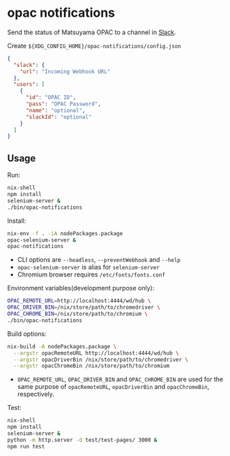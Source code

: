 # opac notifications

Send the status of Matsuyama OPAC to a channel in [Slack](https://slack.com).

Create `${XDG_CONFIG_HOME}/opac-notifications/config.json`

```json
{
  "slack": {
    "url": "Incoming Webhook URL"
  },
  "users": [
    {
      "id": "OPAC ID",
      "pass": "OPAC Password",
      "name": "optional",
      "slackId": "optional"
    }
  ]
}
```

## Usage

Run:

```sh
nix-shell
npm install
selenium-server &
./bin/opac-notifications
```

Install:

```sh
nix-env -f . -iA nodePackages.package
opac-selenium-server &
opac-notifications
```

- CLI options are `--headless`, `--preventWebhook` and `--help`
- `opac-selenium-server` is alias for `selenium-server`
- Chromium browser requires `/etc/fonts/fonts.conf`

Environment variables(development purpose only):

```sh
OPAC_REMOTE_URL=http://localhost:4444/wd/hub \
OPAC_DRIVER_BIN=/nix/store/path/to/chromedriver \
OPAC_CHROME_BIN=/nix/store/path/to/chromium \
./bin/opac-notifications
```

Build options:

```sh
nix-build -A nodePackages.package \
  --argstr opacRemoteURL http://localhost:4444/wd/hub \
  --argstr opacDriverBin /nix/store/path/to/chromedriver \
  --argstr opacChromeBin /nix/store/path/to/chromium
```

- `OPAC_REMOTE_URL`, `OPAC_DRIVER_BIN` and `OPAC_CHROME_BIN` are used for the same purpose of `opacRemoteURL`, `opacDriverBin` and `opacChromeBin`, respectively.

Test:

```sh
nix-shell
npm install
selenium-server &
python -m http.server -d test/test-pages/ 3000 &
npm run test
```

